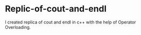# Replic-of-cout-and-endl
I created replica of cout and endl in c++ with the help of Operator Overloading.
